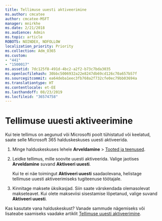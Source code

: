 ```yaml
---
title: Tellimuse uuesti aktiveerimine
ms.author: cmcatee
author: cmcatee-MSFT
manager: mnirkhe
ms.date: 2/21/2018
ms.audience: Admin
ms.topic: article
ROBOTS: NOINDEX, NOFOLLOW
localization_priority: Priority
ms.collection: Adm_O365
ms.custom:
- "441"
- "1500017"
ms.assetid: 7dc125f8-491d-4bc2-a2f2-b73c7bda3035
ms.openlocfilehash: 30bbc5006932a22e8247db69cd126c70a657b57f
ms.sourcegitcommit: ea64deba1eec3fb768a2f732cfe0ec79bb03694a
ms.translationtype: HT
ms.contentlocale: et-EE
ms.lasthandoff: 08/23/2019
ms.locfileid: "36574758"
---
```

# <a name="how-to-reactivate-a-subscription"></a>Tellimuse uuesti aktiveerimine

Kui teie tellimus on aegunud või Microsofti poolt tühistatud või keelatud, saate selle Microsoft 365 halduskeskuses uuesti aktiveerida.
  
1. Minge halduskeskuses lehele **Arveldamine** \> [Tooted ja teenused](https://go.microsoft.com/fwlink/p/?linkid=842054).

2. Leidke tellimus, mille soovite uuesti aktiveerida. Valige jaotises **Arveldamine** suvand **Aktiveeri uuesti**.

    Kui te ei näe toimingut **Aktiveeri uuesti** saadaolevana, helistage tellimuse uuesti aktiveerimiseks tugiteenuse töötajale.

3. Kinnitage maksete üksikasjad. Siin saate värskendada olemasolevat makseteavet. Kui olete makseviisi sisestamise lõpetanud, valige suvand **Aktiveeri uuesti**.

Kas kasutate vana halduskeskust? Vanade sammude nägemiseks või lisateabe saamiseks vaadake artiklit [Tellimuse uuesti aktiveerimine](https://docs.microsoft.com/office365/admin/subscriptions-and-billing/reactivate-your-subscription).
